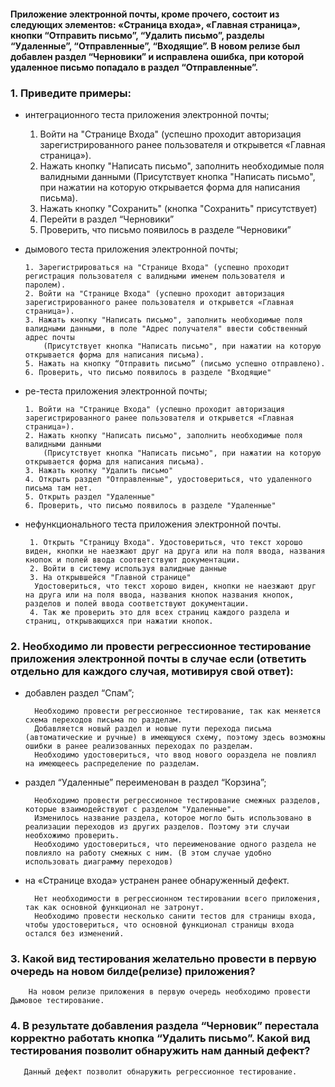 
<h4>Приложение электронной почты, кроме прочего, состоит из следующих элементов:  «Страница входа», «Главная страница», кнопки “Отправить письмо”, “Удалить письмо”, разделы “Удаленные”, 
“Отправленные”, “Входящие”. В новом релизе был добавлен раздел “Черновики” и исправлена ошибка, при которой удаленное письмо попадало в раздел “Отправленные”.</h4>

<h3>1. Приведите примеры:</h3>

 - интеграционного теста приложения электронной почты;

      1. Войти на "Странице Входа" (успешно проходит авторизация зарегистрированного ранее пользователя и открывется «Главная страница»).
      2. Нажать кнопку "Написать письмо", заполнить необходимые поля валидными данными
          (Присутствует кнопка "Написать письмо", при нажатии на которую открывается форма для написания письма).
      3. Нажать кнопку "Сохранить" (кнопка "Сохранить" присутствует)
      4. Перейти в раздел “Черновики”
      5. Проверить, что письмо появилось в разделе “Черновики”
  
- дымового теста приложения электронной почты;

      1. Зарегистрироваться на "Странице Входа" (успешно проходит регистрация пользователя с валидными именем пользователя и паролем).
      2. Войти на "Странице Входа" (успешно проходит авторизация зарегистрированного ранее пользователя и открывется «Главная страница»).
      3. Нажать кнопку "Написать письмо", заполнить необходимые поля валидными данными, в поле "Адрес получателя" ввести собственный адрес почты
          (Присутствует кнопка "Написать письмо", при нажатии на которую открывается форма для написания письма).
      5. Нажать на кнопку “Отправить письмо” (письмо успешно отправлено).
      6. Проверить, что письмо появилось в разделе "Входящие"
 
- ре-теста приложения электронной почты;

      1. Войти на "Странице Входа" (успешно проходит авторизация зарегистрированного ранее пользователя и открывется «Главная страница»).
      2. Нажать кнопку "Написать письмо", заполнить необходимые поля валидными данными
          (Присутствует кнопка "Написать письмо", при нажатии на которую открывается форма для написания письма).
      3. Нажать кнопку "Удалить письмо"
      4. Открыть раздел "Отправленные", удостовериться, что удаленного письма там нет.
      5. Открыть раздел "Удаленные"
      6. Проверить, что письмо появилось в разделе "Удаленные" 
  
- нефункционального теста приложения электронной почты.

       1. Открыть "Страницу Входа". Удостовериться, что текст хорошо виден, кнопки не наезжают друг на друга или на поля ввода, названия кнопок и полей ввода соответствуют документации.
       2. Войти в систему используя валидные данные
       3. На открывшейся "Главной странице"
        Удостовериться, что текст хорошо виден, кнопки не наезжают друг на друга или на поля ввода, названия кнопок названия кнопок, разделов и полей ввода соответствуют документации.
       4. Так же проверить это для всех страниц каждого раздела и страниц, открывающихся при нажатии кнопок.

<h3>2. Необходимо ли провести регрессионное тестирование приложения электронной почты в случае если (ответить отдельно для каждого случая, мотивируя свой ответ):</h3>

- добавлен раздел “Спам”;

        Необходимо провести регрессионное тестирование, так как меняется схема переходов письма по разделам. 
        Добавляется новый раздел и новые пути перехода письма (автоматические и ручные) в имеющуюся схему, поэтому здесь возможны ошибки в ранее реализованных переходах по разделам.
        Необходимо удостовериться, что ввод нового оораздела не повлиял на имеющеесь распределение по разделам.

- раздел “Удаленные” переименован в раздел “Корзина”;

        Необходимо провести регрессионное тестирование смежных разделов, которые взаимодействуют с разделом "Удаленные".
        Изменилось название раздела, которое могло быть использовано в реализации переходов из других разделов. Поэтому эти случаи необхожимо проверить.
        Необходимо удостовериться, что переименование одного раздела не повлияло на работу смежных с ним. (В этом случае удобно использовать диаграмму переходов)

- на «Странице входа» устранен ранее обнаруженный дефект.

        Нет необходимости в регрессионном тестировании всего приложения, так как основной функционал не затронут. 
        Необходимо провести несколько санити тестов для страницы входа, чтобы удостовериться, что основной функционал страницы входа остался без изменений.

<h3>3. Какой вид тестирования желательно провести в первую очередь на новом билде(релизе) приложения?</h3>

        На новом релизе приложения в первую очередь необходимо провести Дымовое тестирование.

<h3>4. В результате добавления раздела “Черновик” перестала корректно работать кнопка “Удалить письмо”. Какой вид тестирования позволит обнаружить нам данный дефект?</h3>

       Данный дефект позволит обнаружить регрессионное тестирование.
